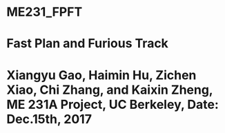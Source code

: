 # ME231_FPFT
# Fast Plan and Furious Track
# Xiangyu Gao, Haimin Hu, Zichen Xiao, Chi Zhang, and Kaixin Zheng, ME 231A Project, UC Berkeley, Date: Dec.15th, 2017
